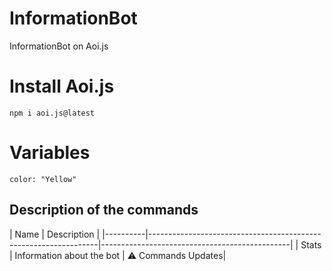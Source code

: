 # InformationBot
InformationBot on Aoi.js

# Install Aoi.js
```
npm i aoi.js@latest
```

# Variables
```
color: "Yellow"
```

## Description of the commands
| Name | Description |
|----------|-----------------------------------------------------------------|-----------------------------------------------|
| Stats	   | Information about the bot | ⚠️ Commands Updates|
